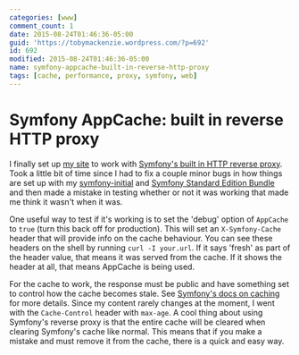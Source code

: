 ```yaml
---
categories: [www]
comment_count: 1
date: 2015-08-24T01:46:36-05:00
guid: 'https://tobymackenzie.wordpress.com/?p=692'
id: 692
modified: 2015-08-24T01:46:36-05:00
name: symfony-appcache-built-in-reverse-http-proxy
tags: [cache, performance, proxy, symfony, web]
---
```


Symfony AppCache: built in reverse HTTP proxy
=============================================

I finally set up [my site](https://www.tobymackenzie.com) to work with [Symfony's built in HTTP reverse proxy](http://symfony.com/doc/current/book/http_cache.html#symfony-reverse-proxy).  Took a little bit of time since I had to fix a couple minor bugs in how things are set up with my [symfony-initial](https://github.com/tobymackenzie/Symfony-Initial) and [Symfony Standard Edition Bundle](https://github.com/tobymackenzie/symfony-StandardEditionBundle) and then made a mistake in testing whether or not it was working that made me think it wasn't when it was.

One useful way to test if it's working is to set the 'debug' option of `AppCache` to `true` (turn this back off for production).  This will set an `X-Symfony-Cache` header that will provide info on the cache behaviour.  You can see these headers on the shell by running `curl -I your.url`.  If it says 'fresh' as part of the header value, that means it was served from the cache.  If it shows the header at all, that means AppCache is being used.

For the cache to work, the response must be public and have something set to control how the cache becomes stale.  See [Symfony's docs on caching](http://symfony.com/doc/current/book/http_cache.html#introduction-to-http-caching) for more details.  Since my content rarely changes at the moment, I went with the `Cache-Control` header with `max-age`.  A cool thing about using Symfony's reverse proxy is that the entire cache will be cleared when clearing Symfony's cache like normal.  This means that if you make a mistake and must remove it from the cache, there is a quick and easy way.
